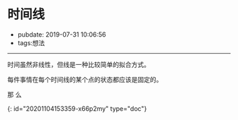 # 时间线

- pubdate: 2019-07-31 10:06:56
- tags:想法

---

时间虽然非线性，但线是一种比较简单的拟合方式。

每件事情在每个时间线的某个点的状态都应该是固定的。

那 么


{: id="20201104153359-x66p2my" type="doc"}
